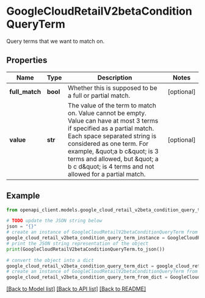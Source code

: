 # GoogleCloudRetailV2betaConditionQueryTerm

Query terms that we want to match on.

## Properties

Name | Type | Description | Notes
------------ | ------------- | ------------- | -------------
**full_match** | **bool** | Whether this is supposed to be a full or partial match. | [optional] 
**value** | **str** | The value of the term to match on. Value cannot be empty. Value can have at most 3 terms if specified as a partial match. Each space separated string is considered as one term. For example, \&quot;a b c\&quot; is 3 terms and allowed, but \&quot; a b c d\&quot; is 4 terms and not allowed for a partial match. | [optional] 

## Example

```python
from openapi_client.models.google_cloud_retail_v2beta_condition_query_term import GoogleCloudRetailV2betaConditionQueryTerm

# TODO update the JSON string below
json = "{}"
# create an instance of GoogleCloudRetailV2betaConditionQueryTerm from a JSON string
google_cloud_retail_v2beta_condition_query_term_instance = GoogleCloudRetailV2betaConditionQueryTerm.from_json(json)
# print the JSON string representation of the object
print(GoogleCloudRetailV2betaConditionQueryTerm.to_json())

# convert the object into a dict
google_cloud_retail_v2beta_condition_query_term_dict = google_cloud_retail_v2beta_condition_query_term_instance.to_dict()
# create an instance of GoogleCloudRetailV2betaConditionQueryTerm from a dict
google_cloud_retail_v2beta_condition_query_term_from_dict = GoogleCloudRetailV2betaConditionQueryTerm.from_dict(google_cloud_retail_v2beta_condition_query_term_dict)
```
[[Back to Model list]](../README.md#documentation-for-models) [[Back to API list]](../README.md#documentation-for-api-endpoints) [[Back to README]](../README.md)


